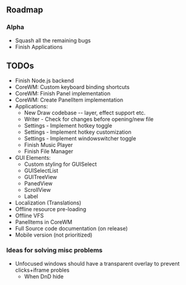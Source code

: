 
## Roadmap

### Alpha
* Squash all the remaining bugs
* Finish Applications

## TODOs
* Finish Node.js backend
* CoreWM: Custom keyboard binding shortcuts
* CoreWM: Finish Panel implementation
* CoreWM: Create PanelItem implementation
* Applications:
  * New Draw codebase -- layer, effect support etc.
  * Writer - Check for changes before opening/new file
  * Settings - Implement hotkey toggle
  * Settings - Implement hotkey customization
  * Settings - Implement windowswitcher toggle
  * Finish Music Player
  * Finish File Manager
* GUI Elements:
  * Custom styling for GUISelect
  * GUISelectList
  * GUITreeView
  * PanedView
  * ScrollView
  * Label
* Localization (Translations)
* Offline resource pre-loading
* Offline VFS
* PanelItems in CoreWM
* Full Source code documentation (on release)
* Mobile version (not prioritized)

### Ideas for solving misc problems
* Unfocused windows should have a transparent overlay to prevent clicks+iframe probles
  * When DnD hide
